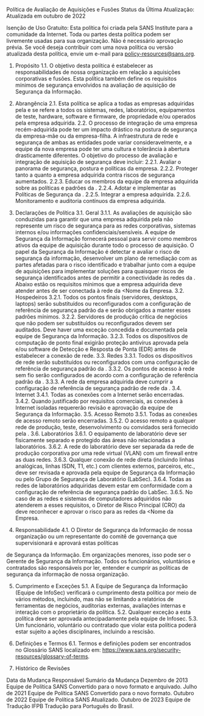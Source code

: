 Política de Avaliação de Aquisições e Fusões
Status da Última Atualização: Atualizada em outubro de 2022

Isenção de Uso Gratuito: Esta política foi criada pela SANS Institute para a comunidade da Internet. Toda ou partes desta política podem ser livremente usadas para sua organização. Não é necessário aprovação prévia. Se você deseja contribuir com uma nova política ou versão atualizada desta política, envie um e-mail para policy-resources@sans.org.

1. Propósito
1.1. O objetivo desta política é estabelecer as responsabilidades de nossa organização em relação a aquisições corporativas e fusões. Esta política também define os requisitos mínimos de segurança envolvidos na avaliação de aquisição de Segurança da Informação.

2. Abrangência
2.1. Esta política se aplica a todas as empresas adquiridas pela <Nome da Empresa> e se refere a todos os sistemas, redes, laboratórios, equipamentos de teste, hardware, software e firmware, de propriedade e/ou operados pela empresa adquirida.
2.2. O processo de integração de uma empresa recém-adquirida pode ter um impacto drástico na postura de segurança da empresa-mãe ou da empresa-filha. A infraestrutura de rede e segurança de ambas as entidades pode variar consideravelmente, e a equipe da nova empresa pode ter uma cultura e tolerância à abertura drasticamente diferentes. O objetivo do processo de avaliação e integração de aquisição de segurança deve incluir:
2.2.1. Avaliar o panorama de segurança, postura e políticas da empresa.
2.2.2. Proteger tanto a <Nome da Empresa> quanto a empresa adquirida contra riscos de segurança aumentados.
2.2.3. Educar os membros da equipe da empresa adquirida sobre as políticas e padrões da <Nome da Empresa>.
2.2.4. Adotar e implementar as Políticas de Segurança da <Nome da Empresa>.
2.2.5. Integrar a empresa adquirida.
2.2.6. Monitoramento e auditoria contínuos da empresa adquirida.

3. Declarações de Política
3.1. Geral
3.1.1. As avaliações de aquisição são conduzidas para garantir que uma empresa adquirida pela <Nome da Empresa> não represente um risco de segurança para as redes corporativas, sistemas internos e/ou informações confidenciais/sensíveis. A equipe de Segurança da Informação fornecerá pessoal para servir como membros ativos da equipe de aquisição durante todo o processo de aquisição. O papel da Segurança da Informação é detectar e avaliar o risco de segurança da informação, desenvolver um plano de remediação com as partes afetadas para o risco identificado e trabalhar junto com a equipe de aquisições para implementar soluções para quaisquer riscos de segurança identificados antes de permitir a conectividade às redes da <Nome da Empresa>. Abaixo estão os requisitos mínimos que a empresa adquirida deve atender antes de ser conectada à rede da <Nome da Empresa.
3.2. Hospedeiros
3.2.1. Todos os pontos finais (servidores, desktops, laptops) serão substituídos ou reconfigurados com a configuração de referência de segurança padrão da <Nome da Empresa> e serão obrigados a manter esses padrões mínimos.
3.2.2. Servidores de produção crítica de negócios que não podem ser substituídos ou reconfigurados devem ser auditados. Deve haver uma exceção concedida e documentada pela equipe de Segurança da Informação.
3.2.3. Todos os dispositivos de computação de ponto final exigirão proteção antivírus aprovada pela <Nome da Empresa> e/ou software de Detecção e Resposta de Ponta (EDR) antes de estabelecer a conexão de rede.
3.3. Redes
3.3.1. Todos os dispositivos de rede serão substituídos ou reconfigurados com uma configuração de referência de segurança padrão da <Nome da Empresa>.
3.3.2. Os pontos de acesso à rede sem fio serão configurados de acordo com a configuração de referência padrão da <Nome da Empresa>.
3.3.3. A rede da empresa adquirida deve cumprir a configuração de referência de segurança padrão de rede da <Nome da Empresa>.
3.4. Internet
3.4.1. Todas as conexões com a Internet serão encerradas.
3.4.2. Quando justificado por requisitos comerciais, as conexões à Internet isoladas requererão revisão e aprovação da equipe de Segurança da Informação.
3.5. Acesso Remoto
3.5.1. Todas as conexões de acesso remoto serão encerradas.
3.5.2. O acesso remoto a qualquer rede de produção, teste, desenvolvimento ou convidados será fornecido pela <Nome da Empresa>.
3.6. Laboratórios
3.6.1. O equipamento de laboratório deve ser fisicamente separado e protegido das áreas não relacionadas a laboratórios.
3.6.2. A rede do laboratório deve ser separada da rede de produção corporativa por uma rede virtual (VLAN) com um firewall entre as duas redes.
3.6.3. Qualquer conexão de rede direta (incluindo linhas analógicas, linhas ISDN, T1, etc.) com clientes externos, parceiros, etc., deve ser revisada e aprovada pela equipe de Segurança da Informação ou pelo Grupo de Segurança de Laboratório (LabSec).
3.6.4. Todas as redes de laboratórios adquiridas devem estar em conformidade com a configuração de referência de segurança padrão do LabSec.
3.6.5. No caso de as redes e sistemas de computadores adquiridos não atenderem a esses requisitos, o Diretor de Risco Principal (CRO) da <Nome da Empresa> deve reconhecer e aprovar o risco para as redes da <Nome da Empresa.

4. Responsabilidade
4.1. O Diretor de Segurança da Informação de nossa organização ou um representante do comitê de governança que supervisionará e aprovará estas políticas

 de Segurança da Informação. Em organizações menores, isso pode ser o Gerente de Segurança da Informação. Todos os funcionários, voluntários e contratados são responsáveis por ler, entender e cumprir as políticas de segurança da informação de nossa organização.

5. Cumprimento e Exceções
5.1. A Equipe de Segurança da Informação (Equipe de InfoSec) verificará o cumprimento desta política por meio de vários métodos, incluindo, mas não se limitando a relatórios de ferramentas de negócios, auditorias externas, avaliações internas e interação com o proprietário da política.
5.2. Qualquer exceção a esta política deve ser aprovada antecipadamente pela equipe de Infosec.
5.3. Um funcionário, voluntário ou contratado que violar esta política poderá estar sujeito a ações disciplinares, incluindo a rescisão.

6. Definições e Termos
6.1. Termos e definições podem ser encontrados no Glossário SANS localizado em: https://www.sans.org/security-resources/glossary-of-terms.

7. Histórico de Revisões

Data da Mudança	Responsável	Sumário da Mudança
Dezembro de 2013	Equipe de Política SANS	Convertido para o novo formato e arquivado.
Julho de 2021	Equipe de Política SANS	Convertido para o novo formato.
Outubro de 2022	Equipe de Política SANS	Atualizado.
Outubro de 2023 Equipe de Tradução IFPB Tradução para Português do Brasil.
